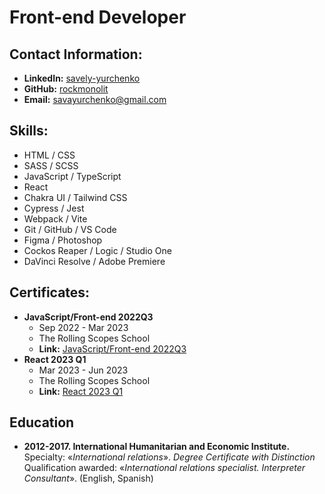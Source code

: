 # Front-end Developer

## Contact Information:

* **LinkedIn:** [savely-yurchenko](https://www.linkedin.com/in/savely-yurchenko/)
* **GitHub:** [rockmonolit](https://github.com/rockmonolit)
* **Email:** savayurchenko@gmail.com

## Skills:

* HTML /  CSS
* SASS / SCSS
* JavaScript / TypeScript
* React
* Chakra UI / Tailwind CSS
* Cypress / Jest
* Webpack / Vite
* Git / GitHub / VS Code
* Figma / Photoshop
* Cockos Reaper / Logic / Studio One
* DaVinci Resolve / Adobe Premiere

## Certificates:

* **JavaScript/Front-end 2022Q3** 
  * Sep 2022 - Mar 2023 
  * The Rolling Scopes School
  * **Link:** [JavaScript/Front-end 2022Q3](https://app.rs.school/certificate/v980py6f)
* **React 2023 Q1** 
  * Mar 2023 - Jun 2023 
  * The Rolling Scopes School
  * **Link:** [React 2023 Q1](https://app.rs.school/certificate/5u1tuilp)

## Education

  * **2012-2017. International Humanitarian and Economic Institute.**
    Specialty:  «*International relations*».
    *Degree Certificate with Distinction*
   Qualification awarded: «*International relations specialist. Interpreter Consultant*». (English, Spanish)
